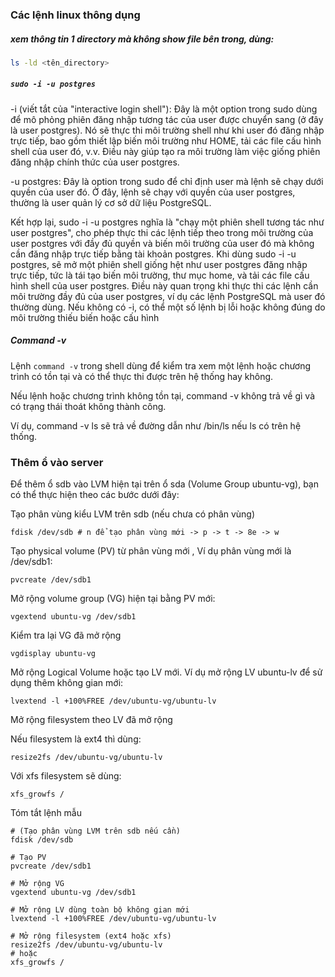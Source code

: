 ### Các lệnh linux thông dụng

##### xem thông tin 1 directory mà không show file bên trong, dùng:

```bash
ls -ld <tên_directory>
```
##### ```sudo -i -u postgres```

-i (viết tắt của "interactive login shell"): Đây là một option trong sudo dùng để mô phỏng phiên đăng nhập tương tác của user được chuyển sang (ở đây là user postgres). Nó sẽ thực thi môi trường shell như khi user đó đăng nhập trực tiếp, bao gồm thiết lập biến môi trường như HOME, tải các file cấu hình shell của user đó, v.v. Điều này giúp tạo ra môi trường làm việc giống phiên đăng nhập chính thức của user postgres.

-u postgres: Đây là option trong sudo để chỉ định user mà lệnh sẽ chạy dưới quyền của user đó. Ở đây, lệnh sẽ chạy với quyền của user postgres, thường là user quản lý cơ sở dữ liệu PostgreSQL.

Kết hợp lại, sudo -i -u postgres nghĩa là "chạy một phiên shell tương tác như user postgres", cho phép thực thi các lệnh tiếp theo trong môi trường của user postgres với đầy đủ quyền và biến môi trường của user đó mà không cần đăng nhập trực tiếp bằng tài khoản postgres. Khi dùng sudo -i -u postgres, sẽ mở một phiên shell giống hệt như user postgres đăng nhập trực tiếp, tức là tái tạo biến môi trường, thư mục home, và tải các file cấu hình shell của user postgres. Điều này quan trọng khi thực thi các lệnh cần môi trường đầy đủ của user postgres, ví dụ các lệnh PostgreSQL mà user đó thường dùng. Nếu không có -i, có thể một số lệnh bị lỗi hoặc không đúng do môi trường thiếu biến hoặc cấu hình

##### Command -v

Lệnh `command -v` trong shell dùng để kiểm tra xem một lệnh hoặc chương trình có tồn tại và có thể thực thi được trên hệ thống hay không.  

Nếu lệnh hoặc chương trình không tồn tại, command -v không trả về gì và có trạng thái thoát không thành công.

Ví dụ, command -v ls sẽ trả về đường dẫn như /bin/ls nếu ls có trên hệ thống.



### Thêm ổ vào server

Để thêm ổ sdb vào LVM hiện tại trên ổ sda (Volume Group ubuntu-vg), bạn có thể thực hiện theo các bước dưới đây:


Tạo phân vùng kiểu LVM trên sdb (nếu chưa có phân vùng)

```
fdisk /dev/sdb # n để tạo phân vùng mới -> p -> t -> 8e -> w
```


Tạo physical volume (PV) từ phân vùng mới , Ví dụ phân vùng mới là /dev/sdb1:

```
pvcreate /dev/sdb1
```

Mở rộng volume group (VG) hiện tại bằng PV mới:

```
vgextend ubuntu-vg /dev/sdb1
```

Kiểm tra lại VG đã mở rộng

```
vgdisplay ubuntu-vg
```

Mở rộng Logical Volume hoặc tạo LV mới. Ví dụ mở rộng LV ubuntu-lv để sử dụng thêm không gian mới:

```
lvextend -l +100%FREE /dev/ubuntu-vg/ubuntu-lv
```

Mở rộng filesystem theo LV đã mở rộng

Nếu filesystem là ext4 thì dùng:

```
resize2fs /dev/ubuntu-vg/ubuntu-lv
```

Với xfs filesystem sẽ dùng:

```
xfs_growfs /
```


Tóm tắt lệnh mẫu
```
# (Tạo phân vùng LVM trên sdb nếu cần)
fdisk /dev/sdb  

# Tạo PV
pvcreate /dev/sdb1

# Mở rộng VG
vgextend ubuntu-vg /dev/sdb1

# Mở rộng LV dùng toàn bộ không gian mới
lvextend -l +100%FREE /dev/ubuntu-vg/ubuntu-lv

# Mở rộng filesystem (ext4 hoặc xfs)
resize2fs /dev/ubuntu-vg/ubuntu-lv
# hoặc
xfs_growfs /
```
